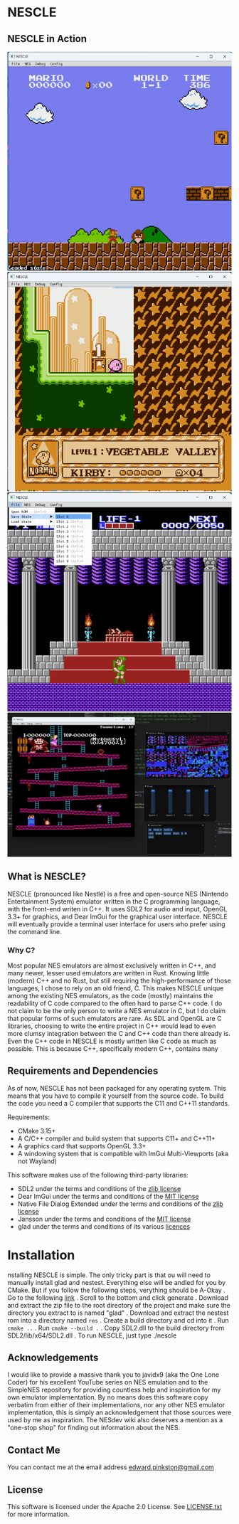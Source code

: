 # NESCLE
## NESCLE in Action
![mario](img/mario.png)
![kirby](img/kirby.png)
![zelda2](img/zelda2.png)
![dk](img/dk.png)

## What is NESCLE?
NESCLE (pronounced like Nestlé) is a free and open-source NES (Nintendo Entertainment System) emulator written in the C programming language, with the front-end writen in C++. It uses SDL2 for audio and input, OpenGL 3.3+ for graphics, and Dear ImGui for the graphical user interface. NESCLE will eventually provide a
terminal user interface for users who prefer using the command line.

### Why C?
Most popular NES emulators are almost exclusively written in C++, and many newer, lesser used emulators are
written in Rust. Knowing little (modern) C++ and no Rust, but still requiring the high-performance of those languages,
I chose to rely on an old friend, C. This makes NESCLE unique among the existing NES emulators, as the code (mostly)
maintains the readability of C code compared to the often hard to parse C++ code.
I do not claim to be the only person to write a NES emulator in C,
but I do claim that popular forms of such emulators are rare.
As SDL and OpenGL are C libraries,
choosing to write the entire project in C++ would lead to even more clumsy integration between the C and C++ code than there already is.
Even the C++ code in NESCLE is mostly written like C code as much as possible. This is because C++, specifically modern C++, contains many

## Requirements and Dependencies
As of now, NESCLE has not been packaged for any operating system. This means that you have to compile it yourself from the source code.
To build the code you need a C compiler that supports the C11 and C++11
standards.

Requirements:
* CMake 3.15+
* A C/C++ compiler and build system that supports C11+ and C++11+
* A graphics card that supports OpenGL 3.3+
* A windowing system that is compatible with ImGui Multi-Viewports (aka not Wayland)

This software makes use of the following third-party libraries:
* SDL2 under the terms and conditions of the [zlib license](https://www.libsdl.org/license.php)
* Dear ImGui under the terms and conditions of the [MIT license](https://github.com/ocornut/imgui/blob/master/LICENSE.txt)
* Native File Dialog Extended under the terms and conditions of the [zlib license](https://github.com/btzy/nativefiledialog-extended/blob/master/LICENSE)
* Jansson under the terms and conditions of the [MIT license](https://github.com/akheron/jansson/blob/master/LICENSE)
* glad under the terms and conditions of its various [licences](https://github.com/Dav1dde/glad/blob/glad2/LICENSE)

# Installation
nstalling NESCLE is simple. The only tricky part is that
ou will need to manually install glad and nestest. Everything else will be
andled for you by CMake. But if you follow the following steps,
verything should be A-Okay
. Go to the following [link](https://glad.dav1d.de/#language=c&specification=gl&api=gl%3D3.3&api=gles1%3Dnone&api=gles2%3Dnone&api=glsc2%3Dnone&profile=core&loader=on)
. Scroll to the bottom and click generate
. Download and extract the zip file to the root directory of the project and make sure the directory you extract to is named "glad"
. Download and extract the nestest rom into a directory named `res`
. Create a build directory and cd into it
. Run `cmake ..`
. Run `cmake --build .`
. Copy SDL2.dll to the build directory from SDL2/lib/x64/SDL2.dll
. To run NESCLE, just type ./nescle

## Acknowledgements
I would like to provide a massive thank you to javidx9 (aka the One Lone Coder) for his excellent YouTube series
on NES emulation and to the SimpleNES repository for providing countless help and inspiration for my own emulator
implementation. By no means does this software copy verbatim from either of their implementations, nor any other
NES emulator implementation, this is simply an acknowledgement that those sources were used by me as inspiration.
The NESdev wiki also deserves a mention as a "one-stop shop" for finding out information about the NES.

## Contact Me
You can contact me at the email address <edward.pinkston@gmail.com>

## License
This software is licensed under the Apache 2.0 License. See [LICENSE.txt](LICENSE.txt) for more information.

